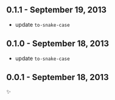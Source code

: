 0.1.1 - September 19, 2013
--------------------------
* update `to-snake-case`

0.1.0 - September 18, 2013
--------------------------
* update `to-snake-case`

0.0.1 - September 18, 2013
--------------------------
:sparkles:
